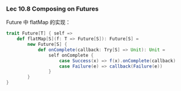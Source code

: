 ### Lec 10.8 Composing on Futures

Future 中 flatMap 的实现：

```scala
trait Future[T] { self =>
    def flatMap[S](f: T => Future[S]): Future[S] =
	    new Future[S] {
        	def onComplete(callback: Try[S] => Unit): Unit = 
	            self onComplete {
        			case Success(x) => f(x).onComplete(callback)
                    case Failure(e) => callback(Failure(e))
    	        }
    	}
}
```



